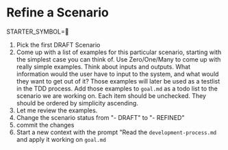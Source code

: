 # Refine a Scenario

STARTER_SYMBOL=📝

1. Pick the first DRAFT Scenario
1. Come up with a list of examples for this particular scenario, starting with the simplest case you can think of. Use Zero/One/Many to come up with really simple examples.
Think about inputs and outputs. What information would the user have to input to the system, and what would they want to get out of it? Those examples will later be used as a testlist in the TDD process. Add those examples to `goal.md` as a todo list to the scenario we are working on. Each item should be unchecked. They should be ordered by simplicity ascending.
1. Let me review the examples. 
1. Change the scenario status from "- DRAFT" to "- REFINED"
1. commit the changes
1. Start a new context with the prompt "Read the `development-process.md` and apply it working on `goal.md`